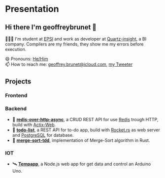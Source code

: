 # Presentation

## Hi there I'm **geoffreybrunet** 👋

👨🏻‍💻 I'm student at [EPSI](https://www.epsi.fr) and work as developer at [Quartz-insight](https://quartz-insight.com), a BI company. Compilers are my friends, they show me my errors before execution.

😄 Pronouns: [He/Him](https://pronoun.is/he)  
📫 How to reach me: geoffrey.brunet@icloud.com, [my Tweeter](https://twitter.com/geoffreybrunet5)

## Projects

### Frontend

### Backend
- 🦀 [**redis-over-http-async**](https://github.com/GeoffreyBrunet/redis-over-http-async), a CRUD REST API for use [Redis](https://redis.io) trough HTTP, build with [Actix-Web](https://actix.rs).
- 🦀 [**todo-list**](https://github.com/GeoffreyBrunet/TODO-LIST), a REST API for to-do app, build with [Rocket.rs](https://rocket.rs) as web server and [PostgreSQL](https://www.postgresql.org/) for database.
- 🦀 [**merge-sort-tdd**](https://github.com/GeoffreyBrunet/merge-sort-tdd), implementation of Merge-Sort algorithm in Rust.

### IOT
- 🛰 [**Tempapp**](https://github.com/GeoffreyBrunet/tempAppv2), a Node.js web app for get data and control an Arduino Uno.
